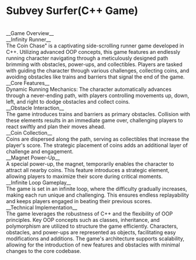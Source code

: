 # Subvey Surfer(C++ Game)
<br>
__Game Overview__
<br>
__Infinity Runner__
<br>
The Coin Chase" is a captivating side-scrolling runner game developed in C++. Utilizing advanced OOP concepts, this game features an endlessly running character navigating through a meticulously designed path brimming with obstacles, power-ups, and collectibles. Players are tasked with guiding the character through various challenges, collecting coins, and avoiding obstacles like trains and barriers that signal the end of the game.
<br>
__Core Features__
<br>
Dynamic Running Mechanics: The character automatically advances through a never-ending path, with players controlling movements up, down, left, and right to dodge obstacles and collect coins.
<br>
__Obstacle Interaction__
<br>
The game introduces trains and barriers as primary obstacles. Collision with these elements results in an immediate game over, challenging players to react swiftly and plan their moves ahead.
<br>
__Coin Collection__ 
<br>
Coins are dispersed along the path, serving as collectibles that increase the player's score. The strategic placement of coins adds an additional layer of challenge and engagement.
<br>
__Magnet Power-Up__ 
<br>
A special power-up, the magnet, temporarily enables the character to attract all nearby coins. This feature introduces a strategic element, allowing players to maximize their score during critical moments.
<br>
__Infinite Loop Gameplay__
<br>
The game is set in an infinite loop, where the difficulty gradually increases, making each run unique and challenging. This ensures endless replayability and keeps players engaged in beating their previous scores.
<br>
__Technical Implementation__

<br>
The game leverages the robustness of C++ and the flexibility of OOP principles. Key OOP concepts such as classes, inheritance, and polymorphism are utilized to structure the game efficiently. Characters, obstacles, and power-ups are represented as objects, facilitating easy modifications and additions. The game's architecture supports scalability, allowing for the introduction of new features and obstacles with minimal changes to the core codebase.
